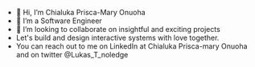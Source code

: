 - 👋 Hi, I’m Chialuka Prisca-Mary Onuoha
- 👀 I’m a Software Engineer 
- 💞️ I’m looking to collaborate on insightful and exciting projects
- Let's build and design interactive systems with love together.
- You can reach out to me on LinkedIn at Chialuka Prisca-mary Onuoha and on twitter @Lukas_T_noledge
<!---
Lukas-technoledge/Lukas-technoledge is a ✨ special ✨ repository because its `README.md` (this file) appears on your GitHub profile.
You can click the Preview link to take a look at your changes.
--->
